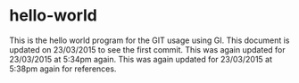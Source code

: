 # hello-world
This is the hello world program for the GIT usage using GI. 
This document is updated on 23/03/2015 to see the first commit.
This was again updated for 23/03/2015 at 5:34pm again.
This was again updated for 23/03/2015 at 5:38pm again for references.
